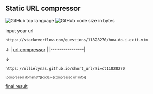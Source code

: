 <!-- no index -->

## Static URL compressor

![GitHub top language](https://img.shields.io/github/languages/top/ollielynas/short_url)
![GitHub code size in bytes](https://img.shields.io/github/languages/code-size/ollielynas/short_url)


input your url


`https://stackoverflow.com/questions/11828270/how-do-i-exit-vim`

  ↓ 
| [url compressor](https://ollielynas.github.io/short_url) |
|----------------|

 ↓
 
 `https://ollielynas.github.io/short_url/?i=ct11828270`


<small><small>[compressor domain]/?[{code}={compressed url info}]</small></small>


[final result](https://ollielynas.github.io/short_url/?i=ct11828270)